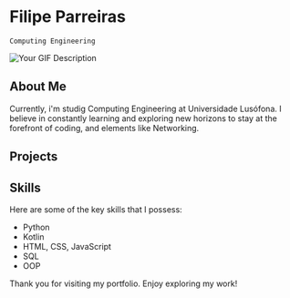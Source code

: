 # Filipe Parreiras
`Computing Engineering`

![Your GIF Description](https://media.giphy.com/media/XE90Rm9DzCVfHb7zTe/giphy.gif)



## About Me

Currently, i'm studig Computing Engineering at Universidade Lusófona. I believe in constantly learning and exploring new horizons to stay at the forefront of coding, and elements like Networking. 

## Projects



## Skills

Here are some of the key skills that I possess:

- Python
- Kotlin
- HTML, CSS, JavaScript
- SQL
- OOP
  

Thank you for visiting my portfolio. Enjoy exploring my work!
